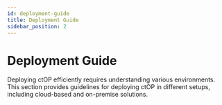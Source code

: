 ```yaml
---
id: deployment-guide
title: Deployment Guide
sidebar_position: 2
---
```


# Deployment Guide

Deploying ctOP efficiently requires understanding various environments. This section provides guidelines for deploying ctOP in different setups, including cloud-based and on-premise solutions.
